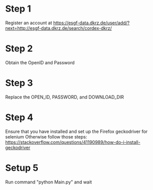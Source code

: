 # Step 1
Register an account at https://esgf-data.dkrz.de/user/add/?next=http://esgf-data.dkrz.de/search/cordex-dkrz/
# Step 2
Obtain the OpenID and Password
# Step 3
Replace the OPEN_ID, PASSWORD, and DOWNLOAD_DIR
# Step 4
Ensure that you have installed and set up the Firefox geckodriver for selenium
Otherwise follow those steps: https://stackoverflow.com/questions/41190989/how-do-i-install-geckodriver
# Setup 5
Run command "python Main.py" and wait
